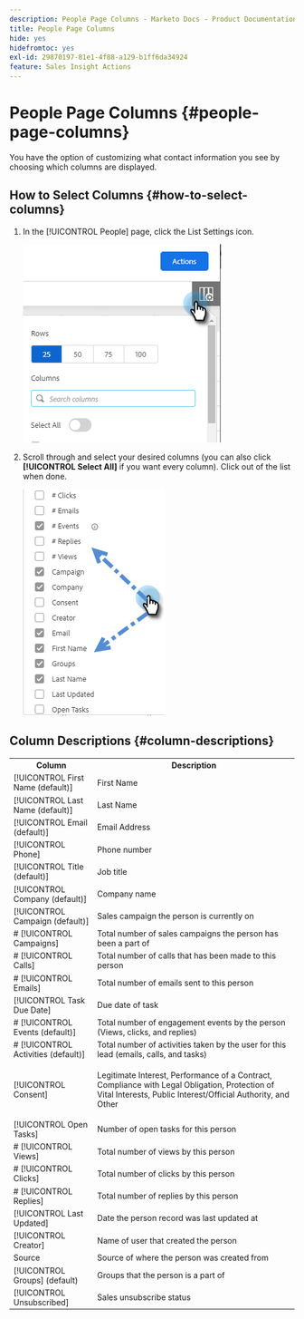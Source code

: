 ```yaml
---
description: People Page Columns - Marketo Docs - Product Documentation
title: People Page Columns
hide: yes
hidefromtoc: yes
exl-id: 29870197-81e1-4f88-a129-b1ff6da34924
feature: Sales Insight Actions
---
```

# People Page Columns {#people-page-columns}

You have the option of customizing what contact information you see by choosing which columns are displayed.

## How to Select Columns {#how-to-select-columns}

1. In the [!UICONTROL People] page, click the List Settings icon.

   ![](assets/people-page-columns-1.png)

1. Scroll through and select your desired columns (you can also click **[!UICONTROL Select All]** if you want every column). Click out of the list when done.

   ![](assets/people-page-columns-2.png)

## Column Descriptions {#column-descriptions}

<table>
 <colgroup>
  <col>
  <col>
 </colgroup>
 <tbody>
  <tr>
   <th>Column</th>
   <th>Description</th>
  </tr>
  <tr>
   <td>[!UICONTROL First Name (default)]</td>
   <td>First Name</td>
  </tr>
  <tr>
   <td>[!UICONTROL Last Name (default)]</td>
   <td>Last Name</td>
  </tr>
  <tr>
   <td colspan="1">[!UICONTROL Email (default)]</td>
   <td colspan="1">Email Address</td>
  </tr>
  <tr>
   <td colspan="1">[!UICONTROL Phone]</td>
   <td colspan="1">Phone number</td>
  </tr>
  <tr>
   <td colspan="1">[!UICONTROL Title (default)]</td>
   <td colspan="1">Job title</td>
  </tr>
  <tr>
   <td>[!UICONTROL Company (default)]</td>
   <td>Company name</td>
  </tr>
  <tr>
   <td>[!UICONTROL Campaign (default)]</td>
   <td>Sales campaign the person is currently on</td>
  </tr>
  <tr>
   <td># [!UICONTROL Campaigns]</td>
   <td>Total number of sales campaigns the person has been a part of</td>
  </tr>
  <tr>
   <td># [!UICONTROL Calls]</td>
   <td>Total number of calls that has been made to this person</td>
  </tr>
  <tr>
   <td># [!UICONTROL Emails]</td>
   <td>Total number of emails sent to this person</td>
  </tr>
  <tr>
   <td>[!UICONTROL Task Due Date]</td>
   <td>Due date of task</td>
  </tr>
  <tr>
   <td># [!UICONTROL Events (default)]</td>
   <td>Total number of engagement events by the person (Views, clicks, and replies)</td>
  </tr>
  <tr>
   <td># [!UICONTROL Activities (default)]</td>
   <td>Total number of activities taken by the user for this lead (emails, calls, and tasks)</td>
  </tr>
  <tr>
   <td>[!UICONTROL Consent]</td>
   <td><p>Legitimate Interest, Performance of a Contract, Compliance with Legal Obligation, Protection of Vital Interests, Public Interest/Official Authority, and Other</p></td>
  </tr>
  <tr>
   <td>[!UICONTROL Open Tasks]</td>
   <td>Number of open tasks for this person</td>
  </tr>
  <tr>
   <td># [!UICONTROL Views]</td>
   <td>Total number of views by this person</td>
  </tr>
  <tr>
   <td># [!UICONTROL Clicks]</td>
   <td>Total number of clicks by this person</td>
  </tr>
  <tr>
   <td># [!UICONTROL Replies]</td>
   <td>Total number of replies by this person</td>
  </tr>
  <tr>
   <td>[!UICONTROL Last Updated]</td>
   <td>Date the person record was last updated at</td>
  </tr>
  <tr>
   <td>[!UICONTROL Creator]</td>
   <td>Name of user that created the person</td>
  </tr>
  <tr>
   <td>Source</td>
   <td>Source of where the person was created from</td>
  </tr>
  <tr>
   <td>[!UICONTROL Groups] (default)</td>
   <td>Groups that the person is a part of</td>
  </tr>
  <tr>
   <td colspan="1">[!UICONTROL Unsubscribed]</td>
   <td colspan="1">Sales unsubscribe status</td>
  </tr>
 </tbody>
</table>
